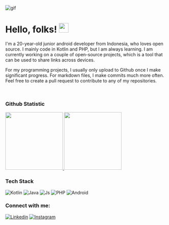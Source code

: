 ![gif](https://64.media.tumblr.com/b52ee81bd5d19dd3f2b70c3421dbd674/tumblr_p9yqzrd7v31wqfvrxo1_500.gifv)

# Hello, folks! <img src="https://raw.githubusercontent.com/MartinHeinz/MartinHeinz/master/wave.gif" width="30px">
I'm a 20-year-old junior android developer from Indonesia, who loves open source. I mainly code in Kotlin and PHP, but I am always learning. I am currently working on a couple of open-source projects, which is a tool that can be used to share links across devices.

For my programming projects, I usually only upload to Github once I make significant progress. For markdown files, I make commits much more often. Feel free to create a pull request to contribute to any of my repositories.

<br>

### Github Statistic
<p align="left">
<a href="https://github.com/dhandyjoe">
  <img height="180em" src="https://github-readme-stats-eight-theta.vercel.app/api?username=dhandyjoe&show_icons=true&theme=algolia&include_all_commits=true&count_private=true"/>
  <img height="180em" src="https://github-readme-stats-eight-theta.vercel.app/api/top-langs/?username=dhandyjoe&layout=compact&langs_count=8&theme=algolia"/>
</a>
</p>


### Tech Stack
![Kotlin](https://img.shields.io/badge/-Kotlin-181717?style=for-the-badge&logo=Kotlin)
![Java](https://img.shields.io/badge/-Java-181717?style=for-the-badge&logo=Java)
![Js](https://img.shields.io/badge/-Javascript-181717?style=for-the-badge&logo=Javascript)
![PHP](https://img.shields.io/badge/-PHP-181717?style=for-the-badge&logo=PHP)
![Android](https://img.shields.io/badge/-Android-181717?style=for-the-badge&logo=Android)

### Connect with me:

[![Linkedin](https://img.shields.io/badge/-LinkedIn-blue?style=flat-circle&logo=LinkedIn&logoColor=white&link=https://www.linkedin.com/in/dhandy-joe/)](https://www.linkedin.com/in/dhandy-joe/)
[![Instagram](https://img.shields.io/badge/-Instagram-red?style=flat-circle&logo=Instagram&logoColor=white&link=https://www.instagram.com/dhandyjoenathan/)](https://www.instagram.com/dhandyjoenathan/)
